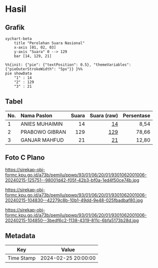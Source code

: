 # Hasil

## Grafik

```mermaid
xychart-beta
    title "Perolehan Suara Nasional"
    x-axis [01, 02, 03]
    y-axis "Suara" 0 --> 129
    bar [14, 129, 21]
```

```mermaid
%%{init: {"pie": {"textPosition": 0.5}, "themeVariables": {"pieOuterStrokeWidth": "5px"}} }%%
pie showData
    "1" : 14
    "2" : 129
    "3" : 21
```

## Tabel

| No. | Nama Paslon    | Suara | Suara (raw) | Persentase |
|:--- |:-------------- | -----:| -----------:| ----------:|
| 1   | ANIES MUHAIMIN | 14    | [14][p-1]   | 8,54       |
| 2   | PRABOWO GIBRAN | 129   | [129][p-2]  | 78,66      |
| 3   | GANJAR MAHFUD  | 21    | [21][p-3]   | 12,80      |


[p-1]: https://github.com/gigit-pemilu/pemilu-2024/blob/main/pilpres/hitung-suara/sub/93-papua-selatan/sub/01-merauke/sub/06-tanah-miring/sub/2001-yasa-mulya/sub/006-tps/sub/paslon-1.txt
[p-2]: https://github.com/gigit-pemilu/pemilu-2024/blob/main/pilpres/hitung-suara/sub/93-papua-selatan/sub/01-merauke/sub/06-tanah-miring/sub/2001-yasa-mulya/sub/006-tps/sub/paslon-2.txt
[p-3]: https://github.com/gigit-pemilu/pemilu-2024/blob/main/pilpres/hitung-suara/sub/93-papua-selatan/sub/01-merauke/sub/06-tanah-miring/sub/2001-yasa-mulya/sub/006-tps/sub/paslon-3.txt

## Foto C Plano

https://sirekap-obj-formc.kpu.go.id/a73b/pemilu/ppwp/93/01/06/20/01/9301062001006-20240215-125751--98001d42-f05f-42b3-bf0a-1ed4f50ce74b.jpg

https://sirekap-obj-formc.kpu.go.id/a73b/pemilu/ppwp/93/01/06/20/01/9301062001006-20240215-104830--42279c8b-10b1-49dd-9e48-025fbadbaf80.jpg

https://sirekap-obj-formc.kpu.go.id/a73b/pemilu/ppwp/93/01/06/20/01/9301062001006-20240215-104850--3bedf6c2-1138-4319-811c-6bfa5173b28d.jpg


## Metadata

| Key        | Value               |
| ---------- | ------------------- |
| Time Stamp | 2024-02-25 20:00:00 |



